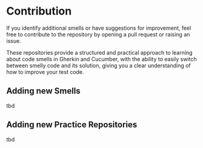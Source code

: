 # Contribution

If you identify additional smells or have suggestions for improvement, feel free to contribute to the repository by opening a pull request or raising an issue.

These repositories provide a structured and practical approach to learning about code smells in Gherkin and Cucumber, with the ability to easily switch between smelly code and its solution, giving you a clear understanding of how to improve your test code.

## Adding new Smells
tbd

## Adding new Practice Repositories
tbd